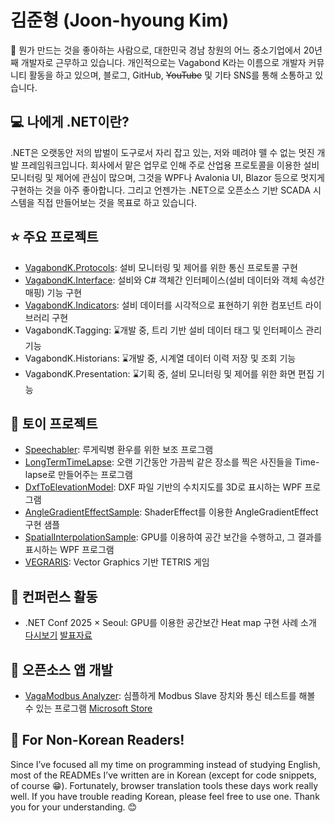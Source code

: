 # 김준형 (Joon-hyoung Kim)
🙋 뭔가 만드는 것을 좋아하는 사람으로, 대한민국 경남 창원의 어느 중소기업에서 20년째 개발자로 근무하고 있습니다. 개인적으로는 Vagabond K라는 이름으로 개발자 커뮤니티 활동을 하고 있으며, 블로그, GitHub, ~~YouTube~~ 및 기타 SNS를 통해 소통하고 있습니다.

## 💻 나에게 .NET이란?
.NET은 오랫동안 저의 밥벌이 도구로서 자리 잡고 있는, 저와 떼려야 뗄 수 없는 멋진 개발 프레임워크입니다. 회사에서 맡은 업무로 인해 주로 산업용 프로토콜을 이용한 설비 모니터링 및 제어에 관심이 많으며, 그것을 WPF나 Avalonia UI, Blazor 등으로 멋지게 구현하는 것을 아주 좋아합니다. 그리고 언젠가는 .NET으로 오픈소스 기반 SCADA 시스템을 직접 만들어보는 것을 목표로 하고 있습니다.

## ⭐️ 주요 프로젝트
- [VagabondK.Protocols](https://github.com/Vagabond-K/VagabondK.Protocols): 설비 모니터링 및 제어를 위한 통신 프로토콜 구현
- [VagabondK.Interface](https://github.com/Vagabond-K/VagabondK.Interface): 설비와 C# 객체간 인터페이스(설비 데이터와 객체 속성간 매핑) 기능 구현
- [VagabondK.Indicators](https://github.com/Vagabond-K/VagabondK.Indicators): 설비 데이터를 시각적으로 표현하기 위한 컴포넌트 라이브러리 구현
- VagabondK.Tagging: ⌛️개발 중, 트리 기반 설비 데이터 태그 및 인터페이스 관리 기능
- VagabondK.Historians: ⌛️개발 중, 시계열 데이터 이력 저장 및 조회 기능
- VagabondK.Presentation: ⌛️기획 중, 설비 모니터링 및 제어를 위한 화면 편집 기능

## 🎲 토이 프로젝트
- [Speechabler](https://github.com/Vagabond-K/Speechabler): 루게릭병 환우를 위한 보조 프로그램
- [LongTermTimeLapse](https://github.com/Vagabond-K/LongTermTimeLapse): 오랜 기간동안 가끔씩 같은 장소를 찍은 사진들을 Time-lapse로 만들어주는 프로그램
- [DxfToElevationModel](https://github.com/Vagabond-K/DxfToElevationModel): DXF 파일 기반의 수치지도를 3D로 표시하는 WPF 프로그램
- [AngleGradientEffectSample](https://github.com/Vagabond-K/AngleGradientEffectSample): ShaderEffect를 이용한 AngleGradientEffect 구현 샘플
- [SpatialInterpolationSample](https://github.com/Vagabond-K/SpatialInterpolationSample): GPU를 이용하여 공간 보간을 수행하고, 그 결과를 표시하는 WPF 프로그램
- [VEGRARIS](https://github.com/Vagabond-K/VEGRARIS): Vector Graphics 기반 TETRIS 게임

## 🎤 컨퍼런스 활동
- .NET Conf 2025 × Seoul: GPU를 이용한 공간보간 Heat map 구현 사례 소개 [다시보기](https://youtu.be/Zm5M0Px0cKI) [발표자료](https://github.com/Vagabond-K/DotNetConf2025xSeoul)

## 💾 오픈소스 앱 개발
- [VagaModbus Analyzer](https://github.com/Vagabond-K/VagaModbus): 심플하게 Modbus Slave 장치와 통신 테스트를 해볼 수 있는 프로그램 [Microsoft Store](https://apps.microsoft.com/store/detail/9pg8qtrlp62x?cid=github&mode=direct)

## 📢 For Non-Korean Readers!
Since I’ve focused all my time on programming instead of studying English, most of the READMEs I’ve written are in Korean (except for code snippets, of course 😁). Fortunately, browser translation tools these days work really well. If you have trouble reading Korean, please feel free to use one. Thank you for your understanding. 😊
